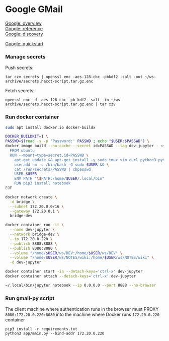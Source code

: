 # Google GMail
[Google: overview](https://developers.google.com/gmail/api)  
[Google: reference](https://developers.google.com/gmail/api/reference/rest)  
[Google: discovery](https://sheets.googleapis.com/$discovery/rest?version=v4)  

[Google: quickstart](https://developers.google.com/gmail/api/quickstart/python)  

### Manage secrets
Push secrets:
```
tar czv secrets | openssl enc -aes-128-cbc -pbkdf2 -salt -out ~/ws-archive/secrets.hacct-script.tar.gz.enc
```
Fetch secrets:
```
openssl enc -d -aes-128-cbc -pb kdf2 -salt -in ~/ws-archive/secrets.hacct-script.tar.gz.enc | tar xzv
```
### Run docker container
```bash
sudo apt install docker.io docker-buildx

DOCKER_BUILDKIT=1 \
PASSWD=$(read -s -p 'Password:' PASSWD ; echo "$USER:$PASSWD") \
docker image build --no-cache --secret id=PASSWD --tag dev-jupyter - << EOF
  FROM ubuntu
  RUN --mount=type=secret,id=PASSWD \
    apt-get update && apt-get install -y sudo tmux vim curl python3 python3-pip && \
    useradd -m -s /bin/bash -G sudo $USER && \
    cat /run/secrets/PASSWD | chpasswd
    USER $USER
    ENV PATH "\$PATH:/home/$USER/.local/bin"
    RUN pip3 install notebook
EOF

docker network create \
  -d bridge \
  --subnet 172.20.0.0/16 \
  --gateway 172.20.0.1 \
  bridge-dev

docker container run -it \
  --name dev-jupyter \
  --network bridge-dev \
  --ip 172.20.0.220 \
  --publish 8888:8888 \
  --publish 8080:8080 \
  --volume "/home/$USER/ws/DEV:/home/$USER/ws/DEV" \
  --volume "/home/$USER/ws/NOTES/wiki:/home/$USER/ws/NOTES/wiki" \
  -d dev-jupyter

docker container start -ia --detach-keys='ctrl-x' dev-jupyter
docker container attach --detach-keys='ctrl-x' dev-jupyter

~/.local/bin/jupyter notebook --ip 0.0.0.0 --port 8888 --no-browser
```

### Run gmail-py script
The client machine where authentication runs in the browser must PROXY `8080:172.20.0.220:8080` into the machine where Docker runs `172.20.0.220` container
```
pip3 install -r requirements.txt 
python3 app/main.py --bind-addr 172.20.0.220
```
